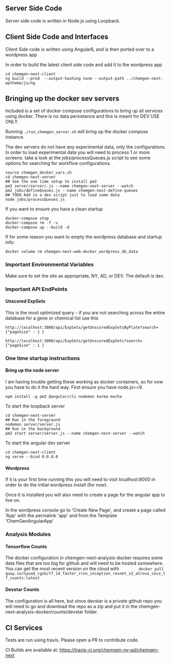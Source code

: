 ## Server Side Code
Server side code is written in Node.js using Loopback.

## Client Side Code and Interfaces
Client Side code is written using Angular6, and is then ported over to a wordpress app

In order to build the latest client side code and add it to the wordpress app

```
cd chemgen-next-client
ng build --prod  --output-hashing none --output-path ../chemgen-next-wptheme/js/ng
```

## Bringing up the docker sev servers

Included is a set of docker compose configurations to bring up all services using docker.
There is no data persistance and this is meant for DEV USE ONLY.

Running  `./run_chemgen_server.sh` will bring up the docker compose instance.

The dev servers do not have any experimental data, only the configurations. In order to load experimental data you will need to process 1 or more screens. take a look at the jobs/processQueues.js script to see some options for searching for workflow configurations.

```
source chemgen_docker_vars.sh
cd chemgen-next-server
## See the one time setup to install pm2
pm2 server/server/.js --name chemgen-next-server --watch
pm2 jobs/defineQueues.js --name chemgen-next-define-queues
## TODO Add in a dev script just to load some data
node jobs/processQueues.js
```

If you want to ensure you have a clean startup 

```
docker-compose stop
docker-compose rm -f -v
docker-compose up --build -d
```

If for some reason you want to empty the wordpress database and startup info:

```
docker volume rm chemgen-next-web-docker_wordpress_db_data
```

### Important Environmental Variables

Make sure to set the site as appropriate, NY, AD, or DEV. The default is dev.

### Important API EndPoints

#### Unscored ExpSets

This is the most optimized query - if you are not searching across the entire database for a gene or chemical list use this

```
http://localhost:3000/api/ExpSets/getUnscoredExpSetsByPlate?search={"pageSize" : 1 }
```

```
http://localhost:3000/api/ExpSets/getUnscoredExpSets?search={"pageSize" : 1 }
```


### One time startup instructions

#### Bring up the node server

I am having trouble getting these working as docker containers, so for now you have to do it the hard way. First ensure you have node.js>=9.

```
npm install -g pm2 @angular/cli nodemon karma mocha
```

To start the loopback server

```
cd chemgen-next-server
## Run in the foreground
nodemon server/server.js
## Run in the background
pm2 start server/server.js --name chemgen-next-server --watch
```

To start the angular dev server

```
cd chemgen-next-client
ng serve --bind 0.0.0.0
```

#### Wordpress

If it is your first time running this you will need to visit localhost:8000 in order to do the initial wordpress install (for now).

Once it is installed you will also need to create a page for the angular app to live on.

In the wordpress console go to 'Create New Page', and create a page called 'App' with the permalink 'app' and from the Template 'ChemGenAngularApp' 

### Analysis Modules

#### Tensorflow Counts

The docker configuration in chemgen-next-analysis-docker requires some data files that are too big for github and will need to be hosted somewhere. You can get the most recent version on the cloud with `        docker pull quay.io/nyuad_cgsb/tf_14_faster_rcnn_inception_resnet_v2_atrous_coco_tf_counts:latest`

#### Devstar Counts

The configuration is all here, but since devstar is a private github repo you will need to go and download the repo as a zip and put it in the chemgen-next-analysis-docker/counts/devstar folder.


## CI Services

Tests are run using travis. Please open a PR to contribute code.

CI Builds are available at: https://travis-ci.org/chemgen-ny-ad/chemgen-next

